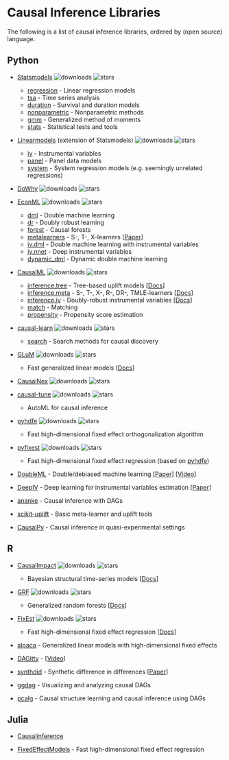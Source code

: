 # Causal Inference Libraries

The following is a list of causal inference libraries, ordered by (open source) language.



## Python

- [Statsmodels](https://github.com/statsmodels/statsmodels)
![downloads](https://img.shields.io/pypi/dm/statsmodels)
![stars](https://img.shields.io/github/stars/statsmodels)
  - [regression](https://www.statsmodels.org/stable/regression.html) - Linear regression models
  - [tsa](https://www.statsmodels.org/stable/tsa.html) - Time series analysis
  - [duration](https://www.statsmodels.org/stable/duration.html) - Survival and duration models
  - [nonparametric](https://www.statsmodels.org/stable/nonparametric.html) - Nonparametric methods
  - [gmm](https://www.statsmodels.org/stable/gmm.html) - Generalized method of moments
  - [stats](https://www.statsmodels.org/stable/stats.html) - Statistical tests and tools
  
- [Linearmodels](https://github.com/bashtage/linearmodels/) (extension of Statsmodels)
![downloads](https://img.shields.io/pypi/dm/linearmodels)
![stars](https://img.shields.io/github/stars/bashtage/linearmodels)
  - [iv](https://bashtage.github.io/linearmodels/iv/index.html) - Instrumental variables
  - [panel](https://bashtage.github.io/linearmodels/panel/index.html) - Panel data models
  - [system](https://bashtage.github.io/linearmodels/system/index.html) - System regression models (e.g. seemingly unrelated regressions)

- [DoWhy](https://github.com/py-why/dowhy)
![downloads](https://img.shields.io/pypi/dm/dowhy)
![stars](https://img.shields.io/github/stars/py-why/dowhy)

- [EconML](https://github.com/py-why/EconML)
![downloads](https://img.shields.io/pypi/dm/econml)
![stars](https://img.shields.io/github/stars/py-why/econml)
  - [dml](https://econml.azurewebsites.net/spec/estimation/dml.html) - Double machine learning
  - [dr](https://econml.azurewebsites.net/spec/estimation/dr.html) - Doubly robust learning
  - [forest](https://econml.azurewebsites.net/spec/estimation/forest.html) - Causal forests
  - [metalearners](https://econml.azurewebsites.net/spec/estimation/metalearners.html) - S-, T-, X-learners [[Paper](https://arxiv.org/pdf/1706.03461.pdf)]
  - [iv.dml](https://econml.azurewebsites.net/spec/estimation/orthoiv.html) - Double machine learning with instrumental variables
  - [iv.nnet](https://econml.azurewebsites.net/spec/estimation/deepiv.html) - Deep instrumental variables
  - [dynamic_dml](https://econml.azurewebsites.net/spec/estimation/dynamic_dml.html) - Dynamic double machine learning

- [CausalML](https://github.com/uber/causalml)
![downloads](https://img.shields.io/pypi/dm/causalml)
![stars](https://img.shields.io/github/stars/uber/causalml)
  - [inference.tree](https://causalml.readthedocs.io/en/latest/causalml.html#module-causalml.inference.tree) - Tree-based uplift models [[Docs](https://causalml.readthedocs.io/en/latest/methodology.html#tree-based-algorithms)]
  - [inference.meta](https://causalml.readthedocs.io/en/latest/methodology.html#meta-learner-algorithms) - S-, T-, X-, R-, DR-, TMLE-learners [[Docs](https://causalml.readthedocs.io/en/latest/methodology.html#meta-learner-algorithms)]
  - [inference.iv](https://causalml.readthedocs.io/en/latest/causalml.html#module-causalml.inference.iv) - Doubly-robust instrumental variables [[Docs](https://causalml.readthedocs.io/en/latest/methodology.html#doubly-robust-instrumental-variable-driv-learner)]
  - [match](https://causalml.readthedocs.io/en/latest/causalml.html#module-causalml.match) - Matching
  - [propensity](https://causalml.readthedocs.io/en/latest/causalml.html#module-causalml.propensity) - Propensity score estimation

- [causal-learn](https://github.com/py-why/causal-learn)
![downloads](https://img.shields.io/pypi/dm/causal-learn)
![stars](https://img.shields.io/github/stars/py-why/causal-learn)
  - [search](https://causal-learn.readthedocs.io/en/latest/search_methods_index/index.html) - Search methods for causal discovery

- [GLuM](https://github.com/Quantco/glum/)
![downloads](https://img.shields.io/pypi/dm/glum)
![stars](https://img.shields.io/github/stars/Quantco/glum)
  - Fast generalized linear models [[Docs](https://glum.readthedocs.io/en/latest/index.html)]
 
- [CausalNex](https://github.com/quantumblacklabs/causalnex/)
![downloads](https://img.shields.io/pypi/dm/causalnex)
![stars](https://img.shields.io/github/stars/quantumblacklabs/causalnex)

- [causal-tune](https://github.com/py-why/causaltune)
![downloads](https://img.shields.io/pypi/dm/causaltune)
![stars](https://img.shields.io/github/stars/py-why/causaltune)
  - AutoML for causal inference

- [pyhdfe](https://github.com/jeffgortmaker/pyhdfe)
![downloads](https://img.shields.io/pypi/dm/pyhdfe)
![stars](https://img.shields.io/github/stars/jeffgortmaker/pyhdfe)
  - Fast high-dimensional fixed effect orthogonalization algorithm

- [pyfixest](https://github.com/s3alfisc/pyfixest)
![downloads](https://img.shields.io/pypi/dm/pyfixest)
![stars](https://img.shields.io/github/stars/s3alfisc/pyfixest)
  - Fast high-dimensional fixed effect regression (based on [pyhdfe](https://github.com/jeffgortmaker/pyhdfe))

- [DoubleML](https://github.com/DoubleML/doubleml-for-py) - Double/debiased machine learning [[Paper](https://arxiv.org/pdf/1608.00060)] [[Video](https://www.youtube.com/watch?v=ErecsyKEq74)]

- [DeepIV](https://github.com/jhartford/DeepIV) - Deep learning for instrumental variables estimation [[Paper](https://proceedings.mlr.press/v70/hartford17a/hartford17a.pdf)]

- [ananke](https://ananke.readthedocs.io/en/latest/) - Causal inference with DAGs

- [scikit-uplift](https://github.com/maks-sh/scikit-uplift) - Basic meta-learner and uplift tools

- [CausalPy](https://github.com/pymc-labs/CausalPy) - Causal inference in quasi-experimental settings



## R

- [CausalImpact](https://github.com/google/CausalImpact)
![downloads](https://cranlogs.r-pkg.org/badges/CausalImpact)
![stars](https://img.shields.io/github/stars/google/CausalImpact)
  - Bayesian structural time-series models [[Docs](https://google.github.io/CausalImpact/CausalImpact.html)]

- [GRF](https://github.com/grf-labs/grf/)
![downloads](https://cranlogs.r-pkg.org/badges/grf)
![stars](https://img.shields.io/github/stars/grf-labs/grf)
  - Generalized random forests [[Docs](https://grf-labs.github.io/grf/index.html)]

- [FixEst](https://github.com/lrberge/fixest)
![downloads](https://cranlogs.r-pkg.org/badges/fixest)
![stars](https://img.shields.io/github/stars/lrberge/fixest)
  - Fast high-dimensional fixed effect regression [[Docs](https://cran.r-project.org/web/packages/fixest/vignettes/fixest_walkthrough.html)]

- [alpaca](https://github.com/amrei-stammann/alpaca) - Generalized linear models with high-dimensional fixed effects

- [DAGitty](https://github.com/jtextor/dagitty) - [[Video](https://www.youtube.com/watch?v=LCC4BkLZo-g)]

- [synthdid](https://github.com/synth-inference/synthdid) - Synthetic difference in differences [[Paper](https://arxiv.org/pdf/2301.11859.pdf)]

- [ggdag](https://github.com/r-causal/ggdag) - Visualizing and analyzing causal DAGs

- [pcalg](https://cran.r-project.org/web/packages/pcalg/index.html) - Causal structure learning and causal inference using DAGs


## Julia

- [Causalinference](https://github.com/mschauer/CausalInference.jl) 

- [FixedEffectModels](https://github.com/FixedEffects/FixedEffectModels.jl) - Fast high-dimensional fixed effect regression
